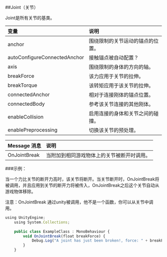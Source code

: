 ##Joint（关节）

Joint是所有关节的基类。

|变量|说明|
|:--|:--|
|anchor|围绕限制的关节运动的锚点的位置。|
|autoConfigureConnectedAnchor|接触锚点被自动配置？|
|axis|围绕限制的身体的方向的轴。|
|breakForce|该力应用于关节的拉伸。|
|breakTorque|该转矩应用于该关节的拉伸。|
|connectedAnchor|相对于连接刚体的锚点位置。|
|connectedBody|参考该关节连接的其他刚体。|
|enableCollision|启用连接的身体和关节之间的碰撞。|
|enablePreprocessing|切换该关节的预处理。|


|Message 消息|说明|
|:--|:--|
|OnJointBreak|当附加到相同游戏物体上的关节被断开时调用。|


###示例：

当一个力比关节的断开力高时，该关节将断开。当关节断开时，OnJointBreak将被调用，并且应用到关节的断开力将被传入，OnJointBreak之后这个关节自动从游戏物体移除。

注意：OnJointBreak 通过unity被调用，他不是一个函数，你可以从关节中调用。

```javascript
using UnityEngine;
    using System.Collections;
 
    public class ExampleClass : MonoBehaviour {
        void OnJointBreak(float breakForce) {
            Debug.Log("A joint has just been broken!, force: " + breakForce);
        }
    }
```
